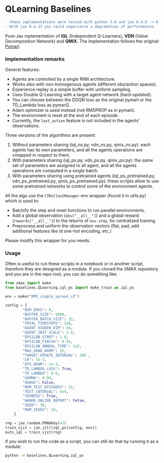 # QLearning Baselines


```diff
- these implementations were tested with python 3.8 and jax 0.4.8 -> 0.4.11
- With jax 0.4.13 you could experience a degradation of performances.
```

Pure-Jax mplementation of **IQL** (Independent Q-Learners), **VDN** (Value Decomposition Network) and **QMIX**. The implementation follows the original [Pymarl](https://github.com/oxwhirl/pymarl/blob/master/src/learners/q_learner.py).


### Implementation remarks

General features:

- Agents are controlled by a single RNN architecture.
- Works also with non-homogenous agents (different obs/action spaces).
- Experience replay is a simple buffer with uniform sampling.
- Uses Double Q-Learning with a target agent network (hard-updated).
- You can choose between the DDQN loss as the original pymarl or the TD_Lambda loss as pymarl2.
- Adam optimizer is used instead (not RMSPROP as in pymarl).
- The environment is reset at the end of each episode.
- Currently, the `last_action` feature is not included in the agents' observations.

Three versions of the algorithms are present:

1. Without parameters sharing (iql_ns.py, vdn_ns.py, qmix_ns.py): each agents has its own parameters, and all the agents operations are vmapped in respect to them.
2. With parameters sharing (iql_ps.py, vdn_ps.py, qmix_ps.py): the same set of parameters are assigned to all agent, and all the agents operations are computed in a single batch.
3. With parameters sharing using pretrained agents (iql_ps_pretrained.py, vdn_ps_pretrained.py, qmix_ps_pretrained.py): these scripts allow to use some pretrained networks to control some of the environment agents.

All the algs use the `CTRolloutManager` env wrapper (found it in utils.py) which is used to:

- Batchify the step and reset functions to run parallel environments.
- Add a global observation (`obs["__all__"]`) and a global reward (`rewards["__all__"]`) to the returns of `env.step`, for centralized training.
- Preprocess and uniform the observation vectors (flat, pad, add additional features like id one-hot encoding, etc.)

Please modify this wrapper for you needs.

### Usage

Often is useful to run these scripts in a notebook or in another script, therefore they are designed as a module. If you cloned the SMAX repository and you are in the repo root, you can do something like:

```python
from smax import make
from baselines.QLearning.iql_ps import make_train as iql_ps

env = make("MPE_simple_spread_v3")

config = {
        "NUM_ENVS": 8,
        "BUFFER_SIZE": 5000,
        "BUFFER_BATCH_SIZE": 32,
        "TOTAL_TIMESTEPS": 2e6,
        "AGENT_HIDDEN_DIM": 64,
        "AGENT_INIT_SCALE": 2.0,
        "EPSILON_START": 1.0,
        "EPSILON_FINISH": 0.05,
        "EPSILON_ANNEAL_TIME": 1e5,
        "MAX_GRAD_NORM": 25,
        "TARGET_UPDATE_INTERVAL": 200 ,
        "LR": 5e-3,
        "EPS_ADAM": 1e-3,
        "TD_LAMBDA_LOSS": True,
        "TD_LAMBDA": 0.6,
        "GAMMA": 0.99,
        "DEBUG": False,
        "NUM_TEST_EPISODES": 32,
        "TEST_INTERVAL": 5e4,
        "VERBOSE": True,
        "WANDB_ONLINE_REPORT": False,
        "SEED": 30,
        "NUM_SEEDS": 10,
    }

rng = jax.random.PRNGKey(42)
train_vjit = jax.jit((iql_ps(config, env))
outs_iql = train_vjit(rng)
```

If you wish to run the code as a script, you can still do that by running it as a module:

```bash
python -m baselines.QLearning.iql_ps
```